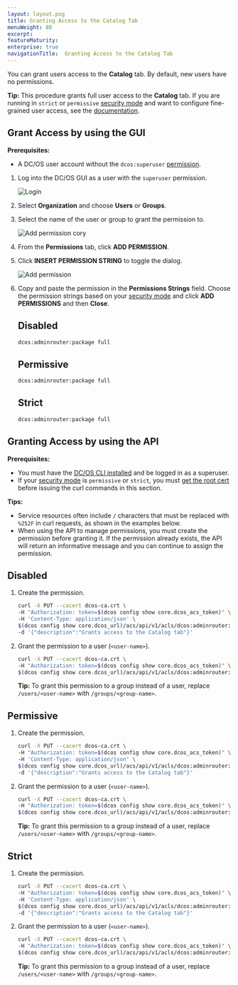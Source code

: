 ```yaml
---
layout: layout.pug
title: Granting Access to the Catalog Tab
menuWeight: 80
excerpt:
featureMaturity:
enterprise: true
navigationTitle:  Granting Access to the Catalog Tab
---
```


You can grant users access to the **Catalog** tab. By default, new users have no permissions.

**Tip:** This procedure grants full user access to the **Catalog** tab. If you are running in `strict` or `permissive` [security mode](/docs/1.10/overview/security/security-modes/) and want to configure fine-grained user access, see the [documentation](/docs/1.10/deploying-services/service-groups/).

## <a name="services-access-via-ui"></a>Grant Access by using the GUI

**Prerequisites:**

- A DC/OS user account without the `dcos:superuser` [permission](/docs/1.10/security/users-groups/).

1. Log into the DC/OS GUI as a user with the `superuser` permission.

   ![Login](/docs/1.10/img/gui-installer-login-ee.gif)

1.  Select **Organization** and choose **Users** or **Groups**.

1.  Select the name of the user or group to grant the permission to.

    ![Add permission cory](/docs/1.10/img/services-tab-user.png)

1.  From the **Permissions** tab, click **ADD PERMISSION**.

1.  Click **INSERT PERMISSION STRING** to toggle the dialog.

    ![Add permission](/docs/1.10/img/services-tab-user3.png)

1.  Copy and paste the permission in the **Permissions Strings** field. Choose the permission strings based on your [security mode](/docs/1.10/overview/security/security-modes/) and click **ADD PERMISSIONS** and then **Close**.

    ## Disabled

    ```bash
    dcos:adminrouter:package full
    ```

    ## Permissive

    ```bash
    dcos:adminrouter:package full
    ```

    ## Strict

    ```bash
    dcos:adminrouter:package full
    ```

## <a name="universe-access-via-api"></a>Granting Access by using the API

**Prerequisites:**

- You must have the [DC/OS CLI installed](/docs/1.10/cli/install/) and be logged in as a superuser.
- If your [security mode](/docs/1.10/overview/security/security-modes/) is `permissive` or `strict`, you must [get the root cert](/docs/1.10/networking/tls-ssl/get-cert/) before issuing the curl commands in this section.

**Tips:**

- Service resources often include `/` characters that must be replaced with `%252F` in curl requests, as shown in the examples below.
- When using the API to manage permissions, you must create the permission before granting it. If the permission already exists, the API will return an informative message and you can continue to assign the permission.

## Disabled

1.  Create the permission.

    ```bash
    curl -X PUT --cacert dcos-ca.crt \
    -H "Authorization: token=$(dcos config show core.dcos_acs_token)" \
    -H 'Content-Type: application/json' \
    $(dcos config show core.dcos_url)/acs/api/v1/acls/dcos:adminrouter:package  \
    -d '{"description":"Grants access to the Catalog tab"}'
    ```

1.  Grant the permission to a user (`<user-name>`).

    ```bash
    curl -X PUT --cacert dcos-ca.crt \
    -H "Authorization: token=$(dcos config show core.dcos_acs_token)" \
    $(dcos config show core.dcos_url)/acs/api/v1/acls/dcos:adminrouter:package/users/<user-name>/full
    ```

    **Tip:** To grant this permission to a group instead of a user, replace `/users/<user-name>` with `/groups/<group-name>`.

## Permissive

1.  Create the permission.

    ```bash
    curl -X PUT --cacert dcos-ca.crt \
    -H "Authorization: token=$(dcos config show core.dcos_acs_token)" \
    -H 'Content-Type: application/json' \
    $(dcos config show core.dcos_url)/acs/api/v1/acls/dcos:adminrouter:package  \
    -d '{"description":"Grants access to the Catalog tab"}'
    ```

1.  Grant the permission to a user (`<user-name>`).

    ```bash
    curl -X PUT --cacert dcos-ca.crt \
    -H "Authorization: token=$(dcos config show core.dcos_acs_token)" \
    $(dcos config show core.dcos_url)/acs/api/v1/acls/dcos:adminrouter:package/users/<user-name>/full
    ```

    **Tip:** To grant this permission to a group instead of a user, replace `/users/<user-name>` with `/groups/<group-name>`.

## Strict

1.  Create the permission.

    ```bash
    curl -X PUT --cacert dcos-ca.crt \
    -H "Authorization: token=$(dcos config show core.dcos_acs_token)" \
    -H 'Content-Type: application/json' \
    $(dcos config show core.dcos_url)/acs/api/v1/acls/dcos:adminrouter:package  \
    -d '{"description":"Grants access to the Catalog tab"}'
    ```

1.  Grant the permission to a user (`<user-name>`).

    ```bash
    curl -X PUT --cacert dcos-ca.crt \
    -H "Authorization: token=$(dcos config show core.dcos_acs_token)" \
    $(dcos config show core.dcos_url)/acs/api/v1/acls/dcos:adminrouter:package/users/<user-name>/full
    ```

    **Tip:** To grant this permission to a group instead of a user, replace `/users/<user-name>` with `/groups/<group-name>`.

